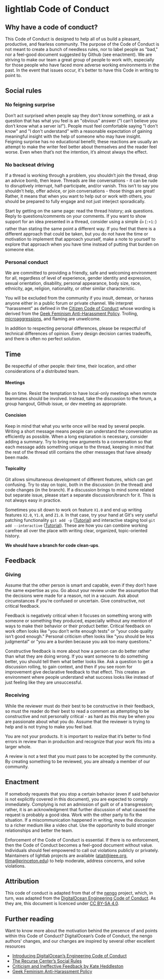 # lightlab Code of Conduct

## Why have a code of conduct?
This Code of Conduct is designed to help all of us build a pleasant, productive, and fearless community. The purpose of the Code of Conduct is not meant to create a bunch of needless rules, nor to label people as "bad," nor a feel-good document suggested by Github (see enactment). We are striving to make our team a great group of people to work with, especially for those people who have faced more adverse working environments in the past. 
In the event that issues occur, it's better to have this Code in writing to point to.

## Social rules
### No feigning surprise
Don’t act surprised when people say they don’t know something, or ask a question that has what you feel is an "obvious" answer ("I can’t believe you don’t know what a server is!"). People must feel comfortable saying "I don't know" and "I don't understand" with a reasonable expectation of gaining meaningful insight with the help of someone who may have insight. Feigning surprise has no educational benefit; these reactions are usually an attempt to make the writer feel better about themselves and the reader feel worse. Even when that’s not the intention, it’s almost always the effect. 

### No backseat driving
If a thread is working through a problem, you shouldn’t join the thread, drop an advice bomb, then leave. Threads are like conversations - it can be rude to disruptively interrupt, half-participate, and/or vanish. This isn’t to say you shouldn’t help, offer advice, or join conversations - those things are great! Rather, it means that when you want to help out or work with others, you should be prepared to fully engage and not just interject sporadically. 

Start by getting on the same page: read the thread history; ask questions. Reply to questions/comments on your comments. If you want to show support for an idea presented in a thread, consider using a simple :+1: (`:+1:`) rather than stating the same point a different way. If you feel that there is a different approach that could be taken, but you do not have the time or motivation to implement that approach yourself, make a note to yourself to explore that approach when you have time instead of putting that burden on someone else.

### Personal conduct
We are committed to providing a friendly, safe and welcoming environment for all, regardless of level of experience, gender identity and expression, sexual orientation, disability, personal appearance, body size, race, ethnicity, age, religion, nationality, or other similar characteristic.

You will be excluded from the community if you insult, demean, or harass anyone either in a public forum or private channel. We interpret "harassment" as defined in the [Citizen Code of Conduct](http://citizencodeofconduct.org/) whose wording is derived from the [Geek Feminism Anti-Harassment Policy](http://geekfeminism.wikia.com/wiki/Conference_anti-harassment/Policy). Trolling, [microaggressions](http://geekfeminism.wikia.com/wiki/Microaggressions), and flaming are unwelcome.

In addition to respecting personal differences, please be respectful of technical differences of opinion. Every design decision carries tradeoffs, and there is often no perfect solution.

## Time
Be respectful of other people: their time, their location, and other considerations of a distributed team.

#### Meetings
Be on time. Resist the temptation to have local-only meetings when remote teammates should be involved. Instead, take the discussion to the forum, a group hangout, Github issue, or dev meeting as appropriate.

#### Concision
Keep in mind that what you write once will be read by several people. Writing a short message means people can understand the conversation as efficiently as possible. When a long explanation is necessary, consider adding a summary. Try to bring new arguments to a conversation so that each message adds something unique to the thread, keeping in mind that the rest of the thread still contains the other messages that have already been made.

#### Topicality
Git allows simultaneous development of different features, which can get confusing. Try to stay on topic, both in the discussion (in the thread) and code changes (in the branch). If a discussion brings to mind some related but separate issue, please start a separate discussion/branch for it. This is not always easy in practice. 

Sometimes you sit down to work on feature `X1.0` and end up writing features `X2.0`, `Y1.0`, and `Z1.0`. In that case, try your hand at Git's very useful patching functionality `git add -p` ([Tutorial](https://johnkary.net/blog/git-add-p-the-most-powerful-git-feature-youre-not-using-yet/)) and interactive staging tool `git add --interactive` ([Tutorial](https://coderwall.com/p/u4vjkw/git-add-interactive-or-how-to-make-amazing-commits)). These are how you can combine working carefree all over the place with writing clear, organized, topic-oriented history.

__We should have a branch for code clean-ups__.



## Feedback 
### Giving
Assume that the other person is smart and capable, even if they don’t have the same expertise as you. Go about your review under the assumption that the decisions were made for a reason, not in a vacuum. Ask about circumstances if you’re confused or uncertain. Give constructive, not critical feedback.

Feedback is negatively critical when it focuses on something wrong with someone or something they produced, especially without any mention of ways to make their behavior or their product better. Critical feedback on work often looks like "you don’t write enough tests" or "your code quality isn’t good enough." Personal criticism often looks like "you should be less judgmental" or "you are a burden because you ask too many questions."

Constructive feedback is more about how a person can do better rather than what they are doing wrong. If you want someone to do something better, you should tell them what better looks like. Ask a question to get a discussion rolling, to gain context, and then if you see room for improvement give declarative feedback to that effect. This creates an environment where people understand what success looks like instead of just feeling like they are unsuccessful.

### Receiving
While the reviewer must do their best to be constructive in their feedback, so must the reader do their best to read a comment as attempting to be constructive and not personally critical - as hard as this may be when you are passionate about what you do. Assume that the reviewer is trying to help and is not trying to make you feel bad.

You are not your products. It is important to realize that it’s better to find errors in review than in production and recognize that your work fits into a larger whole. 

A review is not a test that you must pass to be accepted by the community. By creating something to be reviewed, you are already a member of our community.

## Enactment
If somebody requests that you stop a certain behavior (even if said behavior is not explicitly covered in this document), you are expected to comply immediately. Complying is not an admission of guilt or of a transgression; rather, it is an acknowledgment that further discussion of what caused the request is probably a good idea. Work with the other party to fix the situation. If a miscommunication happened in writing, move the discussion to a richer medium like a video chat. Use the opportunity to build stronger relationships and better the team.

Enforcement of the Code of Conduct is essential. If there is no enforcement, then the Code of Conduct becomes a feel-good document without value. Individuals should feel empowered to call out violations publicly or privately. Maintainers of lightlab projects are available (atait@ieee.org, tlima@princeton.edu) to help moderate, address concerns, and solve violations.

## Attribution
This code of conduct is adapted from that of the [nengo](https://github.com/nengo/nengo) project, which, in turn, was adapted from the [DigitalOcean Engineering Code of Conduct](https://github.com/digitalocean/engineering-code-of-conduct). As they are, this document is licenced under [CC BY-SA 4.0](https://creativecommons.org/licenses/by-sa/4.0/).

## Further reading
Want to know more about the motivation behind the presence of and points within this Code of Conduct? DigitalOcean’s Code of Conduct, the nengo authors' changes, and our changes are inspired by several other excellent resources

* [Introducing DigitalOcean’s Engineering Code of Conduct](https://github.com/digitalocean/engineering-code-of-conduct/blob/master/introduction.md)
* [The Recurse Center’s Social Rules](https://www.recurse.com/manual#sec-environment)
* [Criticism and Ineffective Feedback by Kate Heddleston](https://kateheddleston.com/blog/criticism-and-ineffective-feedback)
* [Geek Feminism Anti-Harassment Policy](http://geekfeminism.wikia.com/wiki/Conference_anti-harassment/Policy)
